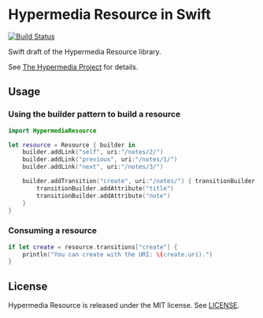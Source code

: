 # Hypermedia Resource in Swift

[![Build Status](http://img.shields.io/travis/the-hypermedia-project/hypermedia-resource-swift/master.svg?style=flat)](https://travis-ci.org/the-hypermedia-project/hypermedia-resource-swift)

Swift draft of the Hypermedia Resource library.

See [The Hypermedia Project](https://github.com/the-hypermedia-project/charter) for details.

## Usage

### Using the builder pattern to build a resource

```swift
import HypermediaResource

let resource = Resource { builder in
    builder.addLink("self", uri:"/notes/2/")
    builder.addLink("previous", uri:"/notes/1/")
    builder.addLink("next", uri:"/notes/3/")

    builder.addTransition("create", uri:"/notes/") { transitionBuilder in
        transitionBuilder.addAttribute("title")
        transitionBuilder.addAttribute("note")
    }
}
```

### Consuming a resource

```swift
if let create = resource.transitions["create"] {
    println("You can create with the URI: \(create.uri).")
}
```

## License

Hypermedia Resource is released under the MIT license. See [LICENSE](LICENSE).